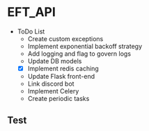 # EFT_API

- ToDo List
  - Create custom exceptions
  - Implement exponential backoff strategy
  - Add logging and flag to govern logs
  - Update DB models
  - [x] Implement redis caching
  - Update Flask front-end
  - Link discord bot
  - Implement Celery
  - Create periodic tasks

## Test

